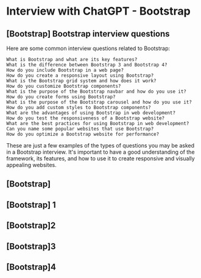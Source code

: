 # Interview with ChatGPT - Bootstrap

## [Bootstrap] Bootstrap interview questions

Here are some common interview questions related to Bootstrap:

```dos
What is Bootstrap and what are its key features?
What is the difference between Bootstrap 3 and Bootstrap 4?
How do you include Bootstrap in a web page?
How do you create a responsive layout using Bootstrap?
What is the Bootstrap grid system and how does it work?
How do you customize Bootstrap components?
What is the purpose of the Bootstrap navbar and how do you use it?
How do you create forms using Bootstrap?
What is the purpose of the Bootstrap carousel and how do you use it?
How do you add custom styles to Bootstrap components?
What are the advantages of using Bootstrap in web development?
How do you test the responsiveness of a Bootstrap website?
What are the best practices for using Bootstrap in web development?
Can you name some popular websites that use Bootstrap?
How do you optimize a Bootstrap website for performance?
```

These are just a few examples of the types of questions you may be asked in a Bootstrap interview. It's important to have a good understanding of the framework, its features, and how to use it to create responsive and visually appealing websites.

## [Bootstrap]

## [Bootstrap] 1

## [Bootstrap]2

## [Bootstrap]3

## [Bootstrap]4
